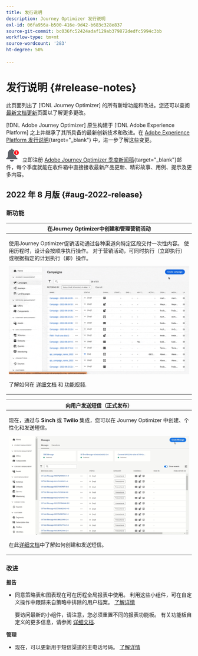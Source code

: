 ```yaml
---
title: 发行说明
description: Journey Optimizer 发行说明
exl-id: 06fa956a-b500-416e-9d42-b683c328e837
source-git-commit: bc036fc52424adaf129ab379872dedfc5994c3bb
workflow-type: tm+mt
source-wordcount: '283'
ht-degree: 50%

---
```


# 发行说明 {#release-notes}

此页面列出了 [!DNL Journey Optimizer] 的所有新增功能和改进。您还可以查阅[最新文档更新](documentation-updates.md)页面以了解更多更改。

[!DNL Adobe Journey Optimizer] 原生构建于 [!DNL Adobe Experience Platform] 之上并继承了其所具备的最新创新技术和改进。在 [Adobe Experience Platform 发行说明](https://experienceleague.adobe.com/docs/experience-platform/release-notes/latest.html?lang=zh-Hans){target=&quot;_blank&quot;} 中，进一步了解这些变更。

![新闻稿](../assets/do-not-localize/nl-icon.png) 立即注册 [Adobe Journey Optimizer 季度新闻稿](https://www.adobe.com/subscription/Adobe_Journey_Optimizer_NL.html){target=&quot;_blank&quot;}邮件，每个季度就能在收件箱中直接接收最新产品更新、精彩故事、用例、提示及更多内容。

## 2022 年 8 月版 {#aug-2022-release}

### 新功能

<table>
<thead>
<tr>
<th><strong>在Journey Optimizer中创建和管理营销活动</strong><br/></th>
</tr>
</thead>
<tbody>
<tr>
<td>
<p>使用Journey Optimizer促销活动通过各种渠道向特定区段交付一次性内容。 使用历程时，设计会按顺序执行操作。 对于营销活动，可同时执行（立即执行）或根据指定的计划执行（即）操作。 </p>
<img src="assets/do-not-localize/campaigns.gif"/>
<p>了解如何在 <a href="../campaigns/get-started-with-campaigns.md">详细文档</a> 和 <a href="https://video.tv.adobe.com/v/345376">功能视频</a>.
</td>
</tr>
</tbody>
</table>

<table>
<thead>
<tr>
<th><strong>向用户发送短信（正式发布）</strong><br/></th>
</tr>
</thead>
<tbody>
<tr>
<td>
<p>现在，通过与 <b>Sinch</b> 或 <b>Twilio</b> 集成，您可以在 Journey Optimizer 中创建、个性化和发送短信。</p>
<img src="assets/do-not-localize/SMS.gif"/>
<p>在此<a href="../messages/create-sms.md">详细文档</a>中了解如何创建和发送短信。</p>
</td>
</tr>
</tbody>
</table>

<!--table>
<thead>
<tr>
<th><strong>New Dynamic Expression Builder</strong><br/></th>
</tr>
</thead>
<tbody>
<tr>
<td>
<p>You can now create conditional content blocks across different authoring services to personalize your content.</p>
<p>In addition to the Personalization Expression Library, the Expression Editor provides a new Conditional Rule Builder to help you design and save your content blocks.</p>
<p>For more information, refer to the <a href="../building-journeys/read-segment.md#configuring-segment-trigger-activity">detailed documentation</a>.
</td>
</tr>
</tbody>
</table-->



### 改进

**报告**

* 同意策略表和图表现在可在历程全局报表中使用。 利用这些小组件，可在自定义操作中跟踪来自策略中排除的用户档案。 [了解详情](../reports/journey-global-report.md#journey-global)

   要访问最新的小组件，请注意，您必须重置不同的报表功能板。 有关功能板自定义的更多信息，请参阅 [详细文档](../reports/global-report.md).

**管理**

* 现在，可以更新用于短信渠道的主电话号码。 [了解详情](../configuration/primary-email-addresses.md)
